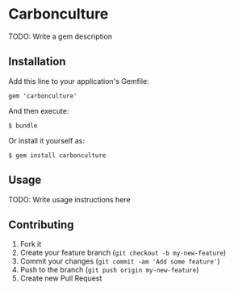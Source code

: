 # Carbonculture

TODO: Write a gem description

## Installation

Add this line to your application's Gemfile:

    gem 'carbonculture'

And then execute:

    $ bundle

Or install it yourself as:

    $ gem install carbonculture

## Usage

TODO: Write usage instructions here

## Contributing

1. Fork it
2. Create your feature branch (`git checkout -b my-new-feature`)
3. Commit your changes (`git commit -am 'Add some feature'`)
4. Push to the branch (`git push origin my-new-feature`)
5. Create new Pull Request
